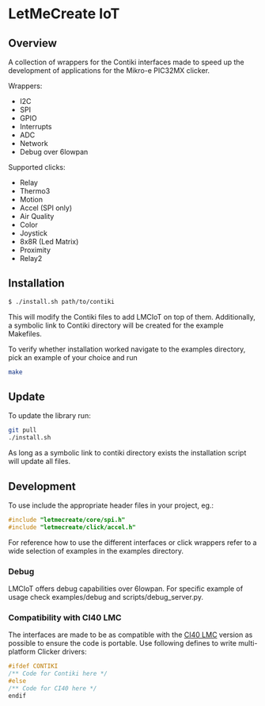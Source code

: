 # LetMeCreate IoT

## Overview

A collection of wrappers for the Contiki interfaces made to speed up the development of applications for the Mikro-e PIC32MX clicker.

Wrappers:
  - I2C
  - SPI
  - GPIO
  - Interrupts
  - ADC
  - Network
  - Debug over 6lowpan

Supported clicks:
  - Relay
  - Thermo3
  - Motion
  - Accel (SPI only)
  - Air Quality
  - Color
  - Joystick
  - 8x8R (Led Matrix)
  - Proximity
  - Relay2

## Installation

```sh
$ ./install.sh path/to/contiki
```

This will modify the Contiki files to add LMCIoT on top of them. Additionally, a symbolic link to Contiki directory will be created for the example Makefiles.

To verify whether installation worked navigate to the examples directory, pick an example of your choice and run

```sh
make
```

## Update

To update the library run:

```sh
git pull
./install.sh
```

As long as a symbolic link to contiki directory exists the installation script will update all files.

## Development

To use include the appropriate header files in your project, eg.:

```C
#include "letmecreate/core/spi.h"
#include "letmecreate/click/accel.h"
```

For reference how to use the different interfaces or click wrappers refer to a wide selection of examples in the examples directory.

### Debug

LMCIoT offers debug capabilities over 6lowpan. For specific example of usage check examples/debug and scripts/debug_server.py.

### Compatibility with CI40 LMC

The interfaces are made to be as compatible with the [CI40 LMC](https://github.com/francois-berder/LetMeCreate) version as possible to ensure the code is portable. Use following defines to write multi-platform Clicker drivers:

```C
#ifdef CONTIKI
/** Code for Contiki here */
#else
/** Code for CI40 here */
endif
```
